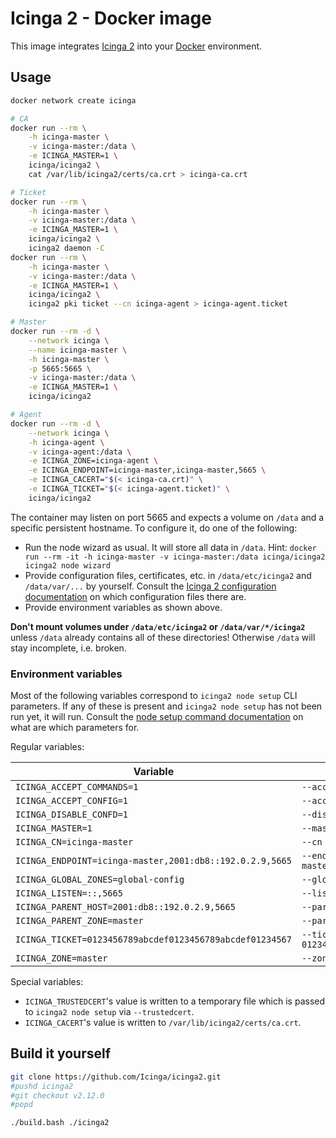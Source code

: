<!-- Icinga 2 Docker image | (c) 2020 Icinga GmbH | GPLv2+ -->

# Icinga 2 - Docker image

This image integrates [Icinga 2] into your [Docker] environment.

## Usage

```bash
docker network create icinga

# CA
docker run --rm \
	-h icinga-master \
	-v icinga-master:/data \
	-e ICINGA_MASTER=1 \
	icinga/icinga2 \
	cat /var/lib/icinga2/certs/ca.crt > icinga-ca.crt

# Ticket
docker run --rm \
	-h icinga-master \
	-v icinga-master:/data \
	-e ICINGA_MASTER=1 \
	icinga/icinga2 \
	icinga2 daemon -C
docker run --rm \
	-h icinga-master \
	-v icinga-master:/data \
	-e ICINGA_MASTER=1 \
	icinga/icinga2 \
	icinga2 pki ticket --cn icinga-agent > icinga-agent.ticket

# Master
docker run --rm -d \
	--network icinga \
	--name icinga-master \
	-h icinga-master \
	-p 5665:5665 \
	-v icinga-master:/data \
	-e ICINGA_MASTER=1 \
	icinga/icinga2

# Agent
docker run --rm -d \
	--network icinga \
	-h icinga-agent \
	-v icinga-agent:/data \
	-e ICINGA_ZONE=icinga-agent \
	-e ICINGA_ENDPOINT=icinga-master,icinga-master,5665 \
	-e ICINGA_CACERT="$(< icinga-ca.crt)" \
	-e ICINGA_TICKET="$(< icinga-agent.ticket)" \
	icinga/icinga2
```

The container may listen on port 5665 and expects
a volume on `/data` and a specific persistent hostname.
To configure it, do one of the following:

* Run the node wizard as usual. It will store all data in `/data`.
  Hint: `docker run --rm -it -h icinga-master -v icinga-master:/data icinga/icinga2 icinga2 node wizard`
* Provide configuration files, certificates, etc.
  in `/data/etc/icinga2` and `/data/var/...` by yourself.
  Consult the [Icinga 2 configuration documentation]
  on which configuration files there are.
* Provide environment variables as shown above.

**Don't mount volumes under `/data/etc/icinga2` or `/data/var/*/icinga2`**
unless `/data` already contains all of these directories!
Otherwise `/data` will stay incomplete, i.e. broken.

### Environment variables

Most of the following variables correspond to
`icinga2 node setup` CLI parameters.
If any of these is present and `icinga2 node setup`
has not been run yet, it will run.
Consult the [node setup command documentation] on what are which parameters for.

Regular variables:

 Variable                                                 | Node setup CLI
 ---------------------------------------------------------|--------------------
 `ICINGA_ACCEPT_COMMANDS=1`                               | `--accept-commands`
 `ICINGA_ACCEPT_CONFIG=1`                                 | `--accept-config`
 `ICINGA_DISABLE_CONFD=1`                                 | `--disable-confd`
 `ICINGA_MASTER=1`                                        | `--master`
 `ICINGA_CN=icinga-master`                                | `--cn icinga-master`
 `ICINGA_ENDPOINT=icinga-master,2001:db8::192.0.2.9,5665` | `--endpoint icinga-master,2001:db8::192.0.2.9,5665`
 `ICINGA_GLOBAL_ZONES=global-config`                      | `--global_zones global-config`
 `ICINGA_LISTEN=::,5665`                                  | `--listen ::,5665`
 `ICINGA_PARENT_HOST=2001:db8::192.0.2.9,5665`            | `--parent_host 2001:db8::192.0.2.9,5665`
 `ICINGA_PARENT_ZONE=master`                              | `--parent_zone master`
 `ICINGA_TICKET=0123456789abcdef0123456789abcdef01234567` | `--ticket 0123456789abcdef0123456789abcdef01234567`
 `ICINGA_ZONE=master`                                     | `--zone master`

Special variables:

* `ICINGA_TRUSTEDCERT`'s value is written to a temporary file
  which is passed to `icinga2 node setup` via `--trustedcert`.
* `ICINGA_CACERT`'s value is written to `/var/lib/icinga2/certs/ca.crt`.

## Build it yourself

```bash
git clone https://github.com/Icinga/icinga2.git
#pushd icinga2
#git checkout v2.12.0
#popd

./build.bash ./icinga2
```

[Icinga 2]: https://github.com/Icinga/icinga2
[Docker]: https://www.docker.com
[Icinga 2 configuration documentation]: https://icinga.com/docs/icinga2/latest/doc/04-configuration/
[node setup command documentation]: https://icinga.com/docs/icinga2/latest/doc/06-distributed-monitoring/#node-setup
